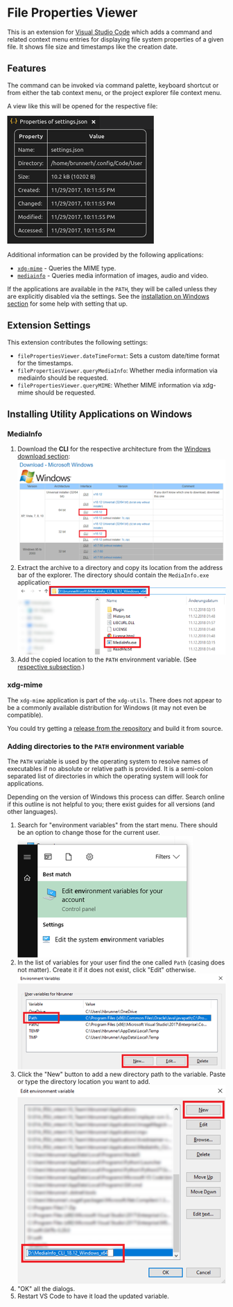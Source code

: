 # File Properties Viewer

This is an extension for [Visual Studio Code](https://code.visualstudio.com/) which adds a command and related context menu entries for displaying file system properties of a given file. It shows file size and timestamps like the creation date.

## Features

The command can be invoked via command palette, keyboard shortcut or from either the tab context menu, or the project explorer file context menu.

A view like this will be opened for the respective file:

![Example output](./readme-files/example.png)

Additional information can be provided by the following applications:

- [`xdg-mime`](https://www.freedesktop.org/wiki/Software/xdg-utils) - Queries the MIME type.
- [`mediainfo`](https://mediaarea.net/en/MediaInfo) - Queries media information of images, audio and video.

If the applications are available in the `PATH`, they will be called unless they are explicitly disabled via the settings. See the [installation on Windows section](#installing-utility-applications-on-windows) for some help with setting that up.

## Extension Settings

This extension contributes the following settings:

- `filePropertiesViewer.dateTimeFormat`: Sets a custom date/time format for the timestamps.
- `filePropertiesViewer.queryMediaInfo`: Whether media information via mediainfo should be requested.
- `filePropertiesViewer.queryMIME`: Whether MIME information via xdg-mime should be requested.

## Installing Utility Applications on Windows

### MediaInfo

1. Download the **CLI** for the respective architecture from the [Windows download section](https://mediaarea.net/en/MediaInfo/Download/Windows):<br/>
   ![MediaInfo download options](./readme-files/mediainfo-download.png)
2. Extract the archive to a directory and copy its location from the address bar of the explorer. The directory should contain the `MediaInfo.exe` application:<br/>
   ![Getting the MediaInfo path](./readme-files/mediainfo-get-path.png)
3. Add the copied location to the `PATH` environment variable. (See [respective subsection](#adding-directories-to-the-path-environment-variable).)

### xdg-mime

The `xdg-mime` application is part of the `xdg-utils`. There does not appear to be a commonly available distribution for Windows (it may not even be compatible).

You could try getting a [release from the repository](https://github.com/freedesktop/xdg-utils/releases) and build it from source.

### Adding directories to the `PATH` environment variable

The `PATH` variable is used by the operating system to resolve names of executables if no absolute or relative path is provided. It is a semi-colon separated list of directories in which the operating system will look for applications.

Depending on the version of Windows this process can differ. Search online if this outline is not helpful to you; there exist guides for all versions (and other languages).

1. Search for "environment variables" from the start menu. There should be an option to change those for the current user.<br/>
   ![Control panel option for environment variables](readme-files/path-env-settings.png)
2. In the list of variables for your user find the one called `Path` (casing does not matter). Create it if it does not exist, click "Edit" otherwise.<br/>
   ![Environment variables dialog](readme-files/path-env-dialog.png)
3. Click the "New" button to add a new directory path to the variable. Paste or type the directory location you want to add.<br/>
   ![Path edit dialog](readme-files/path-env-edit-path.png)
4. "OK" all the dialogs.
5. Restart VS Code to have it load the updated variable.